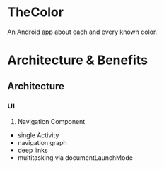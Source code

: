 # TheColor
An Android app about each and every known color.

# Architecture & Benefits
## Architecture

### UI
1. Navigation Component
- single Activity
- navigation graph
- deep links
- multitasking via documentLaunchMode
